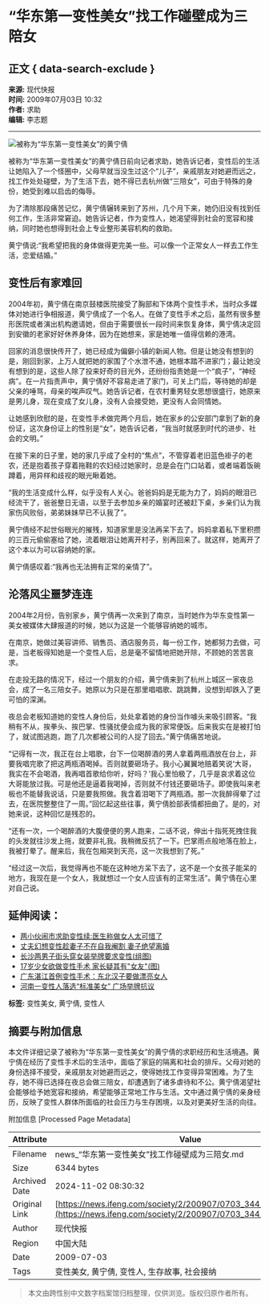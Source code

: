 # “华东第一变性美女”找工作碰壁成为三陪女

## 正文 { data-search-exclude }


**来源:** 现代快报  
**时间:** 2009年07月03日 10:32  
**作者:** 求助  
**编辑:** 李志题  

---

![被称为“华东第一变性美女”的黄宁倩](http://img.ifeng.com/hres/200907/03/10/8d2862e4158ed1dcbb97a6c14bd3ede5.jpg)

被称为“华东第一变性美女”的黄宁倩日前向记者求助，她告诉记者，变性后的生活让她陷入了一个怪圈中，父母早就当没生过这个“儿子”，亲戚朋友对她避而远之，找工作处处碰壁，为了生活下去，她不得已去杭州做“三陪女”，可由于特殊的身份，她受到难以启齿的侮辱。

为了清除那段痛苦记忆，黄宁倩辗转来到了苏州，几个月下来，她仍旧没有找到任何工作，生活非常窘迫。她告诉记者，作为变性人，她渴望得到社会的宽容和接纳，同时她也想得到社会上专业整形美容机构的救助。

黄宁倩说:“我希望把我的身体做得更完美一些。可以像一个正常女人一样去工作生活，恋爱结婚。”

## 变性后有家难回

2004年初，黄宁倩在南京鼓楼医院接受了胸部和下体两个变性手术，当时众多媒体对她进行争相报道，黄宁倩成了一个名人。在做了变性手术之后，虽然有很多整形医院或者演出机构邀请她，但由于需要很长一段时间来恢复身体，黄宁倩决定回到安徽的老家好好休养身体，因为在她想来，家是她唯一值得信赖的港湾。

回家的消息很快传开了，她已经成为偏僻小镇的新闻人物。但是让她没有想到的是，刚回到家，上万人就把她的家围了个水泄不通，她根本踏不进家门；最让她没有想到的是，这些人除了投来好奇的目光外，还纷纷指责她是一个“疯子”，“神经病”。在一片指责声中，黄宁倩好不容易走进了家门，可关上门后，等待她的却是父亲的唾骂，母亲的唉声叹气。她告诉记者，在农村重男轻女思想很盛行，她原来是男儿身，现在变成了女儿身，没有人会接受她，更没有人会同情她。

让她感到欣慰的是，在变性手术做完两个月后，她在家乡的公安部门拿到了新的身份证，这次身份证上的性别是“女”，她告诉记者，“我当时就感到时代的进步、社会的文明。”

在接下来的日子里，她的家几乎成了全村的“焦点”，不管穿着老旧蓝色褂子的老农，还是抱着孩子穿着拖鞋的农妇经过她家时，总是会在门口站着，或者端着饭碗蹲着，用异样和歧视的眼光瞅着她。

“我的生活变成什么样，似乎没有人关心。爸爸妈妈是无能为力了，妈妈的眼泪已经流干了，爸爸整日无语，以至于去参加乡亲的婚宴时还被赶下桌，乡亲们认为我家伤风败俗，弟弟妹妹早已不认我了”。

黄宁倩经不起世俗眼光的摧残，知道家里是没法再呆下去了。妈妈拿着私下里积攒的三百元偷偷塞给了她，流着眼泪让她离开村子，别再回来了。就这样，她离开了这个本以为可以容纳她的家。

黄宁倩感叹着:“我再也无法拥有正常的亲情了”。

## 沦落风尘噩梦连连

2004年2月份，告别家乡，黄宁倩再一次来到了南京，当时她作为华东变性第一美女被媒体大肆报道的时候，她以为这是一个能够容纳她的城市。

在南京，她做过美容讲师、销售员、酒店服务员，每一份工作，她都努力去做，可是，当老板得知她是一个变性人后，总是毫不留情地把她开除，不顾她的苦苦哀求。

在走投无路的情况下，经过一个朋友的介绍，黄宁倩来到了杭州上城区一家夜总会，成了一名三陪女子。她原以为只是在那里唱唱歌、跳跳舞，没想到却跌入了更可怕的深渊。

夜总会老板知道她的变性人身份后，处处拿着她的身份当作噱头来吸引顾客。“我稍有不从，挨拳头、挨巴掌、性骚扰便会成为我的家常便饭。后来我实在是被打怕了，就试图逃跑，跑了几次都被公司的人捉了回去。”黄宁倩痛苦地说。

“记得有一次，我正在台上唱歌，台下一位喝醉酒的男人拿着两瓶酒放在台上，非要我唱完歌了把这两瓶酒喝掉。否则就要砸场子。我小心翼翼地赔着笑说‘大哥，我实在不会喝酒，我再唱首歌给你听，好吗？’我心里怕极了，几乎是哀求着这位大哥能放过我。可是他还是逼着我喝掉，否则就不付钱还要砸场子。即使我叫来老板也不能替我说话，只是要我照做。我含着泪喝下了两瓶酒。那一次我醉得晕了过去，在医院整整住了一周。”回忆起这些往事，黄宁倩脸部表情都扭曲了。是的，对她来说，这种回忆是残忍的。

“还有一次，一个喝醉酒的大腹便便的男人跑来，二话不说，伸出十指死死拽住我的头发就往沙发上拖，就要非礼我。我稍微反抗了一下。巴掌雨点般地落在脸上，我被打晕了。醒来后，我在包厢哭到天亮，这一次我想到了死。”

“经过这一次后，我觉得再也不能在这种地方呆下去了，这不是一个女孩子能呆的地方，我现在是一个女人，我就想过一个女人应该有的正常生活”。黄宁倩在心里对自己说。

## 延伸阅读：

- [两小伙闹市求助变性续:医生称做女人太可惜了](http://news.ifeng.com/society/2/200905/0521_344_1168463.shtml)
- [丈夫幻想变性趁妻子不在自我阉割 妻子绝望离婚](http://news.ifeng.com/society/2/200905/0518_344_1162468.shtml)
- [长沙两男子街头穿女装举牌要求变性(组图)](http://news.ifeng.com/society/2/200904/0415_344_1107513.shtml)
- [17岁少女欲做变性手术 家长疑其有"女友"(图)](http://news.ifeng.com/society/2/200903/0317_344_1064342.shtml)
- [广东湛江首例变性手术：东北汉子要做漂亮女人](http://news.ifeng.com/society/2/200903/0311_344_1054934.shtml)
- [河南一变性人落选“标准美女” 广场举牌抗议](http://news.ifeng.com/society/2/200901/0108_344_958361.shtml)

**标签:** 变性美女, 黄宁倩, 变性人

## 摘要与附加信息

<!-- tcd_abstract -->
本文件详细记录了被称为“华东第一变性美女”的黄宁倩的求职经历和生活境遇。黄宁倩在经历了变性手术后的生活中，面临了家庭的隔离和社会的排斥。父母对她的身份选择不接受，亲戚朋友对她避而远之，使得她找工作变得异常困难。为了生存，她不得已选择在夜总会做三陪女，却遭遇到了诸多虐待和不公。黄宁倩渴望社会能够给予她宽容和接纳，希望能够正常地工作与生活。文中通过黄宁倩的亲身经历，反映了变性人群体所面临的社会压力与生存困境，以及对更美好生活的向往。
<!-- tcd_abstract_end -->

附加信息 [Processed Page Metadata]

| Attribute       | Value                                  |
|-----------------|----------------------------------------|
| Filename        | news_“华东第一变性美女”找工作碰壁成为三陪女.md                             |
| Size            | 6344 bytes                           |
| Archived Date   | 2024-11-02 08:30:32                             |
| Original Link   | [https://news.ifeng.com/society/2/200907/0703_344_1232112.shtml](https://news.ifeng.com/society/2/200907/0703_344_1232112.shtml)                       |
| Author          | 现代快报                               |
| Region          | 中国大陆                               |
| Date            | 2009-07-03                                 |
| Tags            | 变性美女, 黄宁倩, 变性人, 生存故事, 社会接纳                                 |
>
> 本文由跨性别中文数字档案馆归档整理，仅供浏览。版权归原作者所有。
>